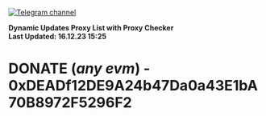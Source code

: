 [![Telegram channel](https://img.shields.io/endpoint?url=https://runkit.io/damiankrawczyk/telegram-badge/branches/master?url=https://t.me/n4z4v0d)](https://t.me/n4z4v0d) 

**Dynamic Updates Proxy List with Proxy Checker**  
**Last Updated: 16.12.23 15:25**

# DONATE (_any evm_) - 0xDEADf12DE9A24b47Da0a43E1bA70B8972F5296F2
